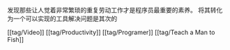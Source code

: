 发现那些让人觉着非常繁琐的重复劳动工作才是程序员最重要的素养。 将其转化为一个可以实现的工具解决问题是其次的

[[tag/Video]] [[tag/Productivity]] [[tag/Programer]] [[tag/Teach a Man to Fish]]
